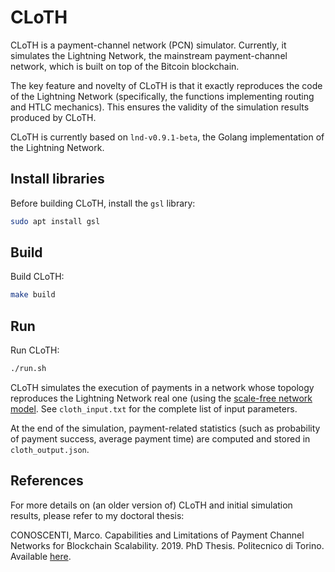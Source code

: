 # CLoTH
CLoTH is a payment-channel network (PCN) simulator. Currently, it simulates the
Lightning Network, the mainstream payment-channel network, which is built on top of the
Bitcoin blockchain. 

The key feature and novelty of CLoTH is that it exactly reproduces the code of
the Lightning Network (specifically, the functions implementing routing and
HTLC mechanics). This ensures the validity of the simulation results produced by
CLoTH.

CLoTH is currently based on `lnd-v0.9.1-beta`, the Golang implementation of the
Lightning Network.

## Install libraries

Before building CLoTH, install the `gsl` library: 

```sh
sudo apt install gsl
```

## Build

Build CLoTH:

```sh
make build
```

## Run

Run CLoTH:

```sh
./run.sh
```

CLoTH simulates the execution of payments in a network whose topology
reproduces the Lightning Network real one (using the [scale-free network
model](https://en.wikipedia.org/wiki/Scale-free_network]). See `cloth_input.txt`
for the complete list of input parameters.

At the end of the simulation, payment-related statistics (such as probability of
payment success, average payment time) are computed and stored in
`cloth_output.json`.

## References

For more details on (an older version of) CLoTH and initial simulation results,
please refer to my doctoral thesis:

CONOSCENTI, Marco. Capabilities and Limitations of Payment Channel Networks for
Blockchain Scalability. 2019. PhD Thesis. Politecnico di Torino. Available
[here](https://iris.polito.it/retrieve/handle/11583/2764132/283298/phd-thesis-marco-conoscenti-final.pdf).
